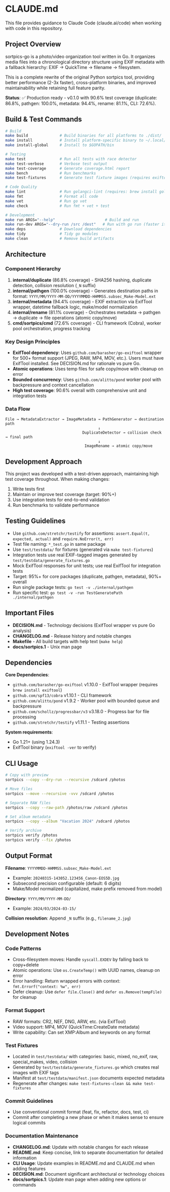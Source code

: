 # CLAUDE.md

This file provides guidance to Claude Code (claude.ai/code) when working with code in this repository.

## Project Overview

sortpics-go is a photo/video organization tool written in Go. It organizes media files into a chronological directory structure using EXIF metadata with a fallback hierarchy: EXIF → QuickTime → filename → filesystem.

This is a complete rewrite of the original Python sortpics tool, providing better performance (2-3x faster), cross-platform binaries, and improved maintainability while retaining full feature parity.

**Status**: ✅ Production ready - v0.1.0 with 90.6% test coverage (duplicate: 86.8%, pathgen: 100.0%, metadata: 94.4%, rename: 81.1%, CLI: 72.6%).

## Build & Test Commands

```bash
# Build
make build              # Build binaries for all platforms to ./dist/
make install            # Install platform-specific binary to ~/.local/bin
make install-global     # Install to $GOPATH/bin

# Testing
make test               # Run all tests with race detector
make test-verbose       # Verbose test output
make test-coverage      # Generate coverage.html report
make bench              # Run benchmarks
make test-fixtures      # Generate test fixture images (requires exiftool)

# Code Quality
make lint               # Run golangci-lint (requires: brew install golangci-lint)
make fmt                # Format all code
make vet                # Run go vet
make check              # Run fmt + vet + test

# Development
make run ARGS="--help"                      # Build and run
make run-dev ARGS="--dry-run /src /dest"   # Run with go run (faster iteration)
make deps               # Download dependencies
make tidy               # Tidy go modules
make clean              # Remove build artifacts
```

## Architecture

### Component Hierarchy

1. **internal/duplicate** (86.8% coverage) - SHA256 hashing, duplicate detection, collision resolution (`_N` suffix)
2. **internal/pathgen** (100.0% coverage) - Generates destination paths in format: `YYYY/MM/YYYY-MM-DD/YYYYMMDD-HHMMSS.subsec_Make-Model.ext`
3. **internal/metadata** (94.4% coverage) - EXIF extraction via ExifTool wrapper, datetime fallback logic, make/model normalization
4. **internal/rename** (81.1% coverage) - Orchestrates metadata → pathgen → duplicate → file operations (atomic copy/move)
5. **cmd/sortpics/cmd** (72.6% coverage) - CLI framework (Cobra), worker pool orchestration, progress tracking

### Key Design Principles

- **ExifTool dependency**: Uses `github.com/barasher/go-exiftool` wrapper for 500+ format support (JPEG, RAW, MP4, MOV, etc.). Users must have ExifTool installed. See DECISION.md for rationale vs pure Go.
- **Atomic operations**: Uses temp files for safe copy/move with cleanup on error
- **Bounded concurrency**: Uses `github.com/alitto/pond` worker pool with backpressure and context cancellation
- **High test coverage**: 90.6% overall with comprehensive unit and integration tests

### Data Flow

```
File → MetadataExtractor → ImageMetadata → PathGenerator → destination path
                                         ↓
                                  DuplicateDetector → collision check → final path
                                         ↓
                                   ImageRename → atomic copy/move
```

## Development Approach

This project was developed with a test-driven approach, maintaining high test coverage throughout. When making changes:

1. Write tests first
2. Maintain or improve test coverage (target: 90%+)
3. Use integration tests for end-to-end validation
4. Run benchmarks to validate performance

## Testing Guidelines

- Use `github.com/stretchr/testify` for assertions: `assert.Equal(t, expected, actual)` and `require.NoError(t, err)`
- Test file naming: `*_test.go` in same package
- Use `test/testdata/` for fixtures (generated via `make test-fixtures`)
- Integration tests use real EXIF-tagged images generated by `test/testdata/generate_fixtures.go`
- Mock ExifTool responses for unit tests; use real ExifTool for integration tests
- Target: 95%+ for core packages (duplicate, pathgen, metadata), 90%+ overall
- Run single package tests: `go test -v ./internal/pathgen`
- Run specific test: `go test -v -run TestGeneratePath ./internal/pathgen`

## Important Files

- **DECISION.md** - Technology decisions (ExifTool wrapper vs pure Go analysis)
- **CHANGELOG.md** - Release history and notable changes
- **Makefile** - All build targets with help text (`make help`)
- **docs/sortpics.1** - Unix man page

## Dependencies

**Core Dependencies**:
- `github.com/barasher/go-exiftool` v1.10.0 - ExifTool wrapper (requires `brew install exiftool`)
- `github.com/spf13/cobra` v1.10.1 - CLI framework
- `github.com/alitto/pond` v1.9.2 - Worker pool with bounded queue and backpressure
- `github.com/schollz/progressbar/v3` v3.18.0 - Progress bar for file processing
- `github.com/stretchr/testify` v1.11.1 - Testing assertions

**System requirements**:
- Go 1.21+ (using 1.24.3)
- ExifTool binary (`exiftool -ver` to verify)

## CLI Usage

```bash
# Copy with preview
sortpics --copy --dry-run --recursive /sdcard /photos

# Move files
sortpics --move --recursive -vvv /sdcard /photos

# Separate RAW files
sortpics --copy --raw-path /photos/raw /sdcard /photos

# Set album metadata
sortpics --copy --album "Vacation 2024" /sdcard /photos

# Verify archive
sortpics verify /photos
sortpics verify --fix /photos
```

## Output Format

**Filename**: `YYYYMMDD-HHMMSS.subsec_Make-Model.ext`
- Example: `20240315-143052.123456_Canon-EOS5D.jpg`
- Subsecond precision configurable (default: 6 digits)
- Make/Model normalized (capitalized, make prefix removed from model)

**Directory**: `YYYY/MM/YYYY-MM-DD/`
- Example: `2024/03/2024-03-15/`

**Collision resolution**: Append `_N` suffix (e.g., `filename_2.jpg`)

## Development Notes

### Code Patterns
- Cross-filesystem moves: Handle `syscall.EXDEV` by falling back to copy+delete
- Atomic operations: Use `os.CreateTemp()` with UUID names, cleanup on error
- Error handling: Return wrapped errors with context: `fmt.Errorf("context: %w", err)`
- Defer cleanup: Use `defer file.Close()` and `defer os.Remove(tempFile)` for cleanup

### Format Support
- RAW formats: CR2, NEF, DNG, ARW, etc. (via ExifTool)
- Video support: MP4, MOV (QuickTime:CreateDate metadata)
- Write capability: Can set XMP:Album and keywords on any format

### Test Fixtures
- Located in `test/testdata/` with categories: basic, mixed, no_exif, raw, special_makes, video, collision
- Generated by `test/testdata/generate_fixtures.go` which creates real images with EXIF tags
- Manifest at `test/testdata/manifest.json` documents expected metadata
- Regenerate after changes: `make test-fixtures-clean && make test-fixtures`

### Commit Guidelines
- Use conventional commit format (feat, fix, refactor, docs, test, ci)
- Commit after completing a new phase or when it makes sense to ensure logical commits

### Documentation Maintenance
- **CHANGELOG.md**: Update with notable changes for each release
- **README.md**: Keep concise, link to separate documentation for detailed information
- **CLI Usage**: Update examples in README.md and CLAUDE.md when adding features
- **DECISION.md**: Document significant architectural or technology choices
- **docs/sortpics.1**: Update man page when adding new options or commands